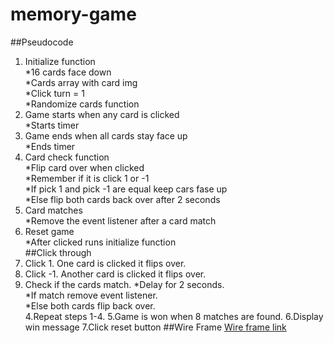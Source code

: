 # memory-game
##Pseudocode 
1. Initialize function  
  *16 cards face down   
  *Cards array with card img  
  *Click turn = 1  
  *Randomize cards function  
2. Game starts when any card is clicked   
  *Starts timer   
3. Game ends when all cards stay face up  
  *Ends timer   
3. Card check function  
  *Flip card over when clicked   
  *Remember if it is click 1 or -1   
  *If pick 1 and pick -1 are equal keep cars fase up   
  *Else flip both cards back over after 2 seconds  
4. Card matches  
  *Remove the event listener after a card match  
5. Reset game  
  *After clicked runs initialize function  
##Click through 
1. Click 1. One card is clicked it flips over. 
2. Click -1. Another card is clicked it flips over.
3. Check if the cards match.
  *Delay for 2 seconds.  
  *If match remove event listener.  
  *Else both cards flip back over.  
4.Repeat steps 1-4.
5.Game is won when 8 matches are found.
6.Display win message 
7.Click reset button 
##Wire Frame
[Wire frame link](https://wireframe.cc/vTwd6D)
